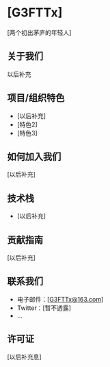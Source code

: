 # [G3FTTx]

[两个初出茅庐的年轻人]

## 关于我们

以后补充

## 项目/组织特色

- [以后补充]
- [特色2]
- [特色3]

## 如何加入我们

[以后补充]

## 技术栈

- [以后补充]

## 贡献指南

[以后补充]

## 联系我们

- 电子邮件：[G3FTTx@163.com]
- Twitter：[暂不透露]
- ...

## 许可证

[以后补充息]
